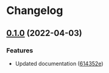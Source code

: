 # Changelog

## [0.1.0](https://github.com/project-savvy/sav-backend/compare/v0.0.0...v0.1.0) (2022-04-03)


### Features

* Updated documentation ([614352e](https://github.com/project-savvy/sav-backend/commit/614352eda2c01ff887b1585f389107d911c4fb20))
